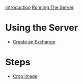 [Introduction](../README.md)
[Running The Server](running.md)

# Using the Server

- [Create an Exchange](./exchange/index.md)

# Steps

- [Crop Image](./step/crop.md)
